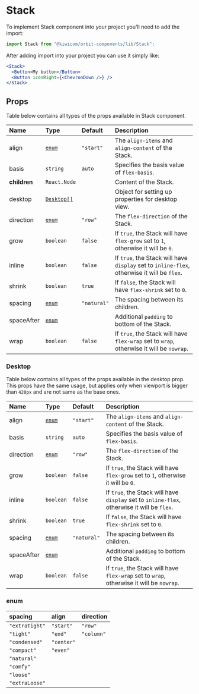 # Stack
To implement Stack component into your project you'll need to add the import:
```jsx
import Stack from "@kiwicom/orbit-components/lib/Stack";
```
After adding import into your project you can use it simply like:
```jsx
<Stack>
  <Button>My button</Button>
  <Button iconRight={<ChevronDown />} />
</Stack>
```
## Props
Table below contains all types of the props available in Stack component.

| Name          | Type                        | Default      | Description                      |
| :------------ | :-------------------------- | :----------- | :------------------------------- |
| align         | [`enum`](#enum)             | `"start"`    | The `align-items` and `align-content` of the Stack.
| basis         | `string`                    | `auto`       | Specifies the basis value of `flex-basis`.
| **children**  | `React.Node`                |              | Content of the Stack.
| desktop       | [`Desktop[]`](#desktop)     |              | Object for setting up properties for desktop view.
| direction     | [`enum`](#enum)             | `"row"`      | The `flex-direction` of the Stack.
| grow          | `boolean`                   | `false`      | If `true`, the Stack will have `flex-grow` set to `1`, otherwise it will be `0`.
| inline        | `boolean`                   | `false`      | If `true`, the Stack will have `display` set to `inline-flex`, otherwise it will be `flex`.
| shrink        | `boolean`                   | `true`       | If `false`, the Stack will have `flex-shrink` set to `0`.
| spacing       | [`enum`](#enum)             | `"natural"`  | The spacing between its children.
| spaceAfter    | [`enum`](#enum)             |              | Additional `padding` to bottom of the Stack.
| wrap          | `boolean`                   | `false`      | If `true`, the Stack will have `flex-wrap` set to `wrap`, otherwise it will be `nowrap`.

### Desktop
Table below contains all types of the props available in the desktop prop.
This props have the same usage, but applies only when viewport is bigger than `420px` and are not same as the base ones.

| Name          | Type                        | Default      | Description                      |
| :------------ | :-------------------------- | :----------- | :------------------------------- |
| align         | [`enum`](#enum)             | `"start"`    | The `align-items` and `align-content` of the Stack.
| basis         | `string`                    | `auto`       | Specifies the basis value of `flex-basis`.
| direction     | [`enum`](#enum)             | `"row"`      | The `flex-direction` of the Stack.
| grow          | `boolean`                   | `false`      | If `true`, the Stack will have `flex-grow` set to `1`, otherwise it will be `0`.
| inline        | `boolean`                   | `false`      | If `true`, the Stack will have `display` set to `inline-flex`, otherwise it will be `flex`.
| shrink        | `boolean`                   | `true`       | If `false`, the Stack will have `flex-shrink` set to `0`.
| spacing       | [`enum`](#enum)             | `"natural"`  | The spacing between its children.
| spaceAfter    | [`enum`](#enum)             |              | Additional `padding` to bottom of the Stack.
| wrap          | `boolean`                   | `false`      | If `true`, the Stack will have `flex-wrap` set to `wrap`, otherwise it will be `nowrap`.

### enum

| spacing         | align       | direction   |
| :-------------- | :---------- | :---------- |
| `"extraTight"`  | `"start"`   | `"row"`     |
| `"tight"`       | `"end"`     | `"column"`  |
| `"condensed"`   | `"center"`  |
| `"compact"`     | `"even"`
| `"natural"`     |
| `"comfy"`       |
| `"loose"`       |
| `"extraLoose"`  |

